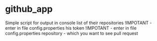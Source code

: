 # github_app
Simple script for output in console list of their repositories
!IMPOTANT - enter in file config.properties his token
!IMPOTANT - enter in file config.properties repository - which you want to see pull request
